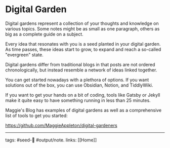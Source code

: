 # Digital Garden

Digital gardens represent a collection of your thoughts and knowledge on various topics. Some notes might be as small as one paragraph, others as big as a complete guide on a subject.

Every idea that resonates with you is a seed planted in your digital garden. As time passes, these ideas start to grow, to expand and reach a so-called "evergreen" state.

Digital gardens differ from traditional blogs in that posts are not ordered chronologically, but instead resemble a network of ideas linked together.

You can get started nowadays with a plethora of options. If you want solutions out of the box, you can use Obsidian, Notion, and TiddlyWiki.

If you want to get your hands on a bit of coding, tools like Gatsby or Jekyll make it quite easy to have something running in less than 25 minutes. 

Maggie's Blog has examples of digital gardens as well as a comprehensive list of tools to get you started:

https://github.com/MaggieAppleton/digital-gardeners


---
tags: #seed-🌱 #output/note.
links: [[Home]]